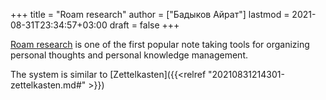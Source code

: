 +++
title = "Roam research"
author = ["Бадыков Айрат"]
lastmod = 2021-08-31T23:34:57+03:00
draft = false
+++

[Roam research](https://roamresearch.com/) is one of the first popular note taking tools for organizing personal thoughts and personal knowledge management.

The system is similar to [Zettelkasten]({{<relref "20210831214301-zettelkasten.md#" >}})
